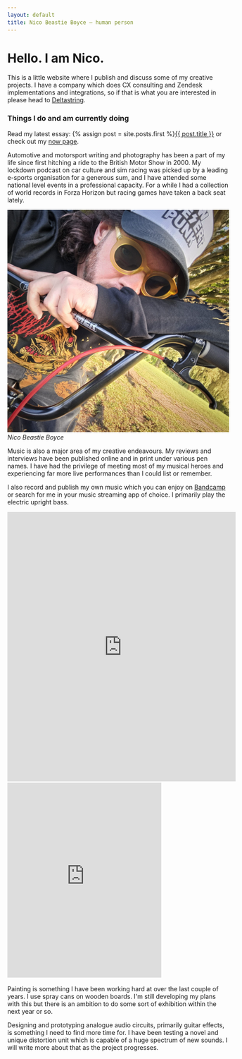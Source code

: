 ```yaml
---
layout: default
title: Nico Beastie Boyce — human person
---
```


# Hello. I am Nico.

This is a little website where I publish and discuss some of my creative projects. I have a company which does CX consulting and Zendesk implementations and integrations, so if that is what you are interested in please head to <a href="https://deltastring.com">Deltastring</a>.

### Things I do and am currently doing

Read my latest essay: {% assign post = site.posts.first %}<a href="{{ post.url }}">{{ post.title }}</a> or check out my [now page](/now/).

Automotive and motorsport writing and photography has been a part of my life since first hitching a ride to the British Motor Show in 2000. My lockdown podcast on car culture and sim racing was picked up by a leading e-sports organisation for a generous sum, and I have attended some national level events in a professional capacity. For a while I had a collection of world records in Forza Horizon but racing games have taken a back seat lately.

![Nico Beastie Boyce](/public/img/bike.jpeg)
*Nico Beastie Boyce*

Music is also a major area of my creative endeavours. My reviews and interviews have been published online and in print under various pen names. I have had the privilege of meeting most of my musical heroes and experiencing far more live performances than I could list or remember.

I also record and publish my own music which you can enjoy on <a href="https://nicoboyce.bandcamp.com/">Bandcamp</a> or search for me in your music streaming app of choice. I primarily play the electric upright bass.

<p><iframe class="no-mob" style="border: 0; width: 519px; height: 611px;" src="https://bandcamp.com/EmbeddedPlayer/track=1225246556/size=large/bgcol=333333/linkcol=e99708/tracklist=false/transparent=true/" seamless><a href="https://nicoboyce.bandcamp.com/track/now-melt-feat-d0g-r0se">Now Melt (feat. d0g_r0se) by Nico Boyce</a></iframe><iframe class="on-mob" style="border: 0; width: 350px; height: 442px;" src="https://bandcamp.com/EmbeddedPlayer/track=1225246556/size=large/bgcol=333333/linkcol=e99708/tracklist=false/transparent=true/" seamless><a href="https://nicoboyce.bandcamp.com/track/now-melt-feat-d0g-r0se">Now Melt (feat. d0g_r0se) by Nico Boyce</a></iframe></p>

Painting is something I have been working hard at over the last couple of years. I use spray cans on wooden boards. I'm still developing my plans with this but there is an ambition to do some sort of exhibition within the next year or so.

Designing and prototyping analogue audio circuits, primarily guitar effects, is something I need to find more time for. I have been testing a novel and unique distortion unit which is capable of a huge spectrum of new sounds. I will write more about that as the project progresses.